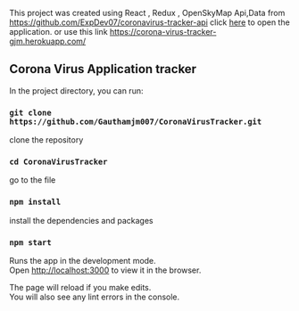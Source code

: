 This project was created using React , Redux , OpenSkyMap Api,Data from https://github.com/ExpDev07/coronavirus-tracker-api click [here](https://github.com/facebook/create-react-app) to open the application.
or use this link https://corona-virus-tracker-gjm.herokuapp.com/

## Corona Virus Application tracker

In the project directory, you can run:

### `git clone https://github.com/Gauthamjm007/CoronaVirusTracker.git`

clone the repository

### `cd CoronaVirusTracker`

go to the file

### `npm install`

install the dependencies and packages

### `npm start`

Runs the app in the development mode.<br />
Open [http://localhost:3000](http://localhost:3000) to view it in the browser.

The page will reload if you make edits.<br />
You will also see any lint errors in the console.
